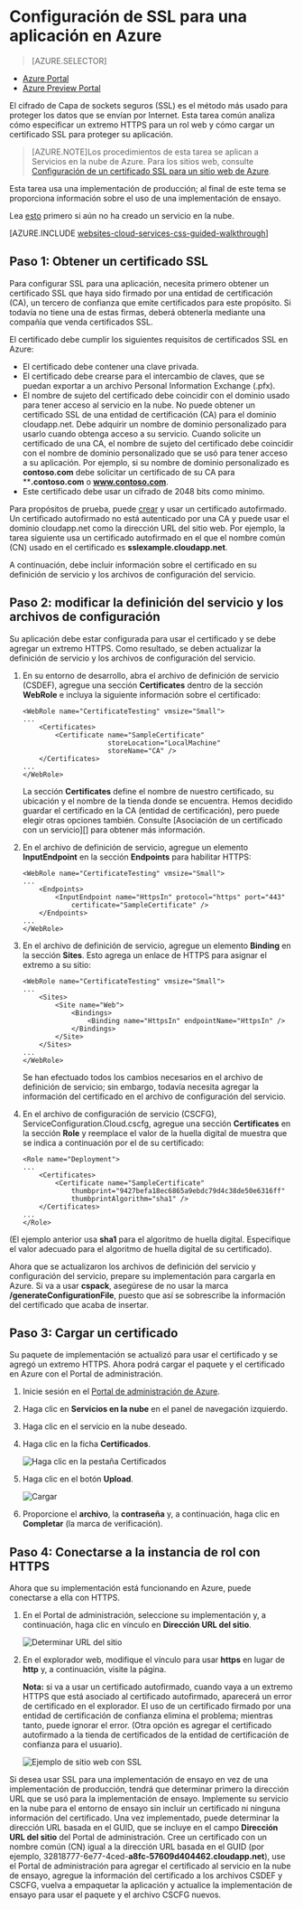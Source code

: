 <properties 
	pageTitle="Configuración de SSL para un servicio en la nube - Azure" 
	description="Aprenda a especificar un extremo HTTPS para un rol web y cómo cargar un certificado SSL para proteger su aplicación." 
	services="cloud-services" 
	documentationCenter=".net" 
	authors="Thraka" 
	manager="timlt" 
	editor=""/>

<tags 
	ms.service="cloud-services" 
	ms.workload="tbd" 
	ms.tgt_pltfrm="na" 
	ms.devlang="na" 
	ms.topic="article" 
	ms.date="06/28/2015"
	ms.author="adegeo"/>




# Configuración de SSL para una aplicación en Azure

> [AZURE.SELECTOR]
- [Azure Portal](cloud-services-configure-ssl-certificate.md)
- [Azure Preview Portal](cloud-services-configure-ssl-certificate-portal.md)

El cifrado de Capa de sockets seguros (SSL) es el método más usado para proteger los datos que se envían por Internet. Esta tarea común analiza cómo especificar un extremo HTTPS para un rol web y cómo cargar un certificado SSL para proteger su aplicación.

> [AZURE.NOTE]Los procedimientos de esta tarea se aplican a Servicios en la nube de Azure. Para los sitios web, consulte [Configuración de un certificado SSL para un sitio web de Azure](../web-sites-configure-ssl-certificate.md).

Esta tarea usa una implementación de producción; al final de este tema se proporciona información sobre el uso de una implementación de ensayo.

Lea [esto](cloud-services-how-to-create-deploy.md) primero si aún no ha creado un servicio en la nube.

[AZURE.INCLUDE [websites-cloud-services-css-guided-walkthrough](../../includes/websites-cloud-services-css-guided-walkthrough.md)]


## Paso 1: Obtener un certificado SSL

Para configurar SSL para una aplicación, necesita primero obtener un certificado SSL que haya sido firmado por una entidad de certificación (CA), un tercero de confianza que emite certificados para este propósito. Si todavía no tiene una de estas firmas, deberá obtenerla mediante una compañía que venda certificados SSL.

El certificado debe cumplir los siguientes requisitos de certificados SSL en Azure:

-   El certificado debe contener una clave privada.
-   El certificado debe crearse para el intercambio de claves, que se puedan exportar a un archivo Personal Information Exchange (.pfx).
-   El nombre de sujeto del certificado debe coincidir con el dominio usado para tener acceso al servicio en la nube. No puede obtener un certificado SSL de una entidad de certificación (CA) para el dominio cloudapp.net. Debe adquirir un nombre de dominio personalizado para usarlo cuando obtenga acceso a su servicio. Cuando solicite un certificado de una CA, el nombre de sujeto del certificado debe coincidir con el nombre de dominio personalizado que se usó para tener acceso a su aplicación. Por ejemplo, si su nombre de dominio personalizado es **contoso.com** debe solicitar un certificado de su CA para ****.contoso.com** o **www.contoso.com**.
-   Este certificado debe usar un cifrado de 2048 bits como mínimo.

Para propósitos de prueba, puede [crear](cloud-services-certs-create.md) y usar un certificado autofirmado. Un certificado autofirmado no está autenticado por una CA y puede usar el dominio cloudapp.net como la dirección URL del sitio web. Por ejemplo, la tarea siguiente usa un certificado autofirmado en el que el nombre común (CN) usado en el certificado es **sslexample.cloudapp.net**.

A continuación, debe incluir información sobre el certificado en su definición de servicio y los archivos de configuración del servicio.

## Paso 2: modificar la definición del servicio y los archivos de configuración

Su aplicación debe estar configurada para usar el certificado y se debe agregar un extremo HTTPS. Como resultado, se deben actualizar la definición de servicio y los archivos de configuración del servicio.

1.  En su entorno de desarrollo, abra el archivo de definición de servicio (CSDEF), agregue una sección **Certificates** dentro de la sección **WebRole** e incluya la siguiente información sobre el certificado:

        <WebRole name="CertificateTesting" vmsize="Small">
        ...
            <Certificates>
                <Certificate name="SampleCertificate" 
							 storeLocation="LocalMachine" 
                    		 storeName="CA" />
            </Certificates>
        ...
        </WebRole>

    La sección **Certificates** define el nombre de nuestro certificado, su ubicación y el nombre de la tienda donde se encuentra. Hemos decidido guardar el certificado en la CA (entidad de certificación), pero puede elegir otras opciones también. Consulte [Asociación de un certificado con un servicio][] para obtener más información.

2.  En el archivo de definición de servicio, agregue un elemento **InputEndpoint** en la sección **Endpoints** para habilitar HTTPS:

        <WebRole name="CertificateTesting" vmsize="Small">
        ...
            <Endpoints>
                <InputEndpoint name="HttpsIn" protocol="https" port="443" 
                    certificate="SampleCertificate" />
            </Endpoints>
        ...
        </WebRole>

3.  En el archivo de definición de servicio, agregue un elemento **Binding** en la sección **Sites**. Esto agrega un enlace de HTTPS para asignar el extremo a su sitio:

        <WebRole name="CertificateTesting" vmsize="Small">
        ...
            <Sites>
                <Site name="Web">
                    <Bindings>
                        <Binding name="HttpsIn" endpointName="HttpsIn" />
                    </Bindings>
                </Site>
            </Sites>
        ...
        </WebRole>

    Se han efectuado todos los cambios necesarios en el archivo de definición de servicio; sin embargo, todavía necesita agregar la información del certificado en el archivo de configuración del servicio.

4.  En el archivo de configuración de servicio (CSCFG), ServiceConfiguration.Cloud.cscfg, agregue una sección **Certificates** en la sección **Role** y reemplace el valor de la huella digital de muestra que se indica a continuación por el de su certificado:

        <Role name="Deployment">
        ...
            <Certificates>
                <Certificate name="SampleCertificate" 
                    thumbprint="9427befa18ec6865a9ebdc79d4c38de50e6316ff" 
                    thumbprintAlgorithm="sha1" />
            </Certificates>
        ...
        </Role>

(El ejemplo anterior usa **sha1** para el algoritmo de huella digital. Especifique el valor adecuado para el algoritmo de huella digital de su certificado).

Ahora que se actualizaron los archivos de definición del servicio y configuración del servicio, prepare su implementación para cargarla en Azure. Si va a usar **cspack**, asegúrese de no usar la marca **/generateConfigurationFile**, puesto que así se sobrescribe la información del certificado que acaba de insertar.

## Paso 3: Cargar un certificado

Su paquete de implementación se actualizó para usar el certificado y se agregó un extremo HTTPS. Ahora podrá cargar el paquete y el certificado en Azure con el Portal de administración.

1. Inicie sesión en el [Portal de administración de Azure][]. 
2. Haga clic en **Servicios en la nube** en el panel de navegación izquierdo.
3. Haga clic en el servicio en la nube deseado.
4. Haga clic en la ficha **Certificados**.

    ![Haga clic en la pestaña Certificados](./media/cloud-services-configure-ssl-certificate/click-cert.png)

5. Haga clic en el botón **Upload**.

    ![Cargar](./media/cloud-services-configure-ssl-certificate/upload-button.png)
    
6. Proporcione el **archivo**, la **contraseña** y, a continuación, haga clic en **Completar** (la marca de verificación).

## Paso 4: Conectarse a la instancia de rol con HTTPS

Ahora que su implementación está funcionando en Azure, puede conectarse a ella con HTTPS.

1.  En el Portal de administración, seleccione su implementación y, a continuación, haga clic en vínculo en **Dirección URL del sitio**.

    ![Determinar URL del sitio][2]

2.  En el explorador web, modifique el vínculo para usar **https** en lugar de **http** y, a continuación, visite la página.

    **Nota:** si va a usar un certificado autofirmado, cuando vaya a un extremo HTTPS que está asociado al certificado autofirmado, aparecerá un error de certificado en el explorador. El uso de un certificado firmado por una entidad de certificación de confianza elimina el problema; mientras tanto, puede ignorar el error. (Otra opción es agregar el certificado autofirmado a la tienda de certificados de la entidad de certificación de confianza para el usuario).

    ![Ejemplo de sitio web con SSL][3]

Si desea usar SSL para una implementación de ensayo en vez de una implementación de producción, tendrá que determinar primero la dirección URL que se usó para la implementación de ensayo. Implemente su servicio en la nube para el entorno de ensayo sin incluir un certificado ni ninguna información del certificado. Una vez implementado, puede determinar la dirección URL basada en el GUID, que se incluye en el campo **Dirección URL del sitio** del Portal de administración. Cree un certificado con un nombre común (CN) igual a la dirección URL basada en el GUID (por ejemplo, 32818777-6e77-4ced-**a8fc-57609d404462.cloudapp.net**), use el Portal de administración para agregar el certificado al servicio en la nube de ensayo, agregue la información del certificado a los archivos CSDEF y CSCFG, vuelva a empaquetar la aplicación y actualice la implementación de ensayo para usar el paquete y el archivo CSCFG nuevos.

  [Portal de administración de Azure]: http://manage.windowsazure.com
  [0]: ./media/cloud-services-configure-ssl-certificate/CreateCloudService.png
  [1]: ./media/cloud-services-configure-ssl-certificate/AddCertificate.png
  [2]: ./media/cloud-services-configure-ssl-certificate/CopyURL.png
  [3]: ./media/cloud-services-configure-ssl-certificate/SSLCloudService.png
  [4]: ./media/cloud-services-configure-ssl-certificate/AddCertificateComplete.png

<!---HONumber=August15_HO6-->